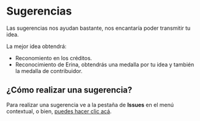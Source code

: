 # Sugerencias

Las sugerencias nos ayudan bastante, nos encantaría poder transmitir tu idea. 

La mejor idea obtendrá:
- Reconomiento en los créditos.
- Reconocimiento de Erina, obtendrás una medalla por tu idea y también la medalla de contribuidor.

## ¿Cómo realizar una sugerencia?

Para realizar una sugerencia ve a la pestaña de **Issues** en el menú contextual, o bien, [puedes hacer clic acá](https://github.com/Erina-Devs/Bot-Sugerencias/issues).

